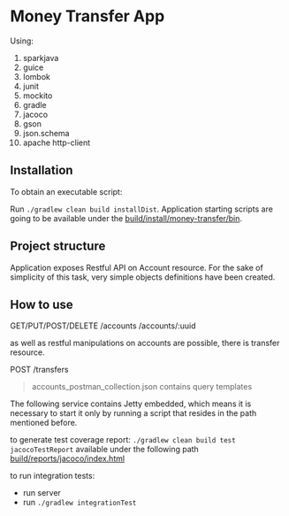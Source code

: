  # Money Transfer App
 
 Using:
 1. sparkjava
 2. guice
 3. lombok
 4. junit
 5. mockito
 6. gradle
 7. jacoco
 8. gson
 9. json.schema
 10. apache http-client
 
 
 ## Installation
 
 To obtain an executable script:
 
 Run `./gradlew clean build installDist`. 
 Application starting 
 scripts are going to be available under the [build/install/money-transfer/bin](build/install/money-transfer/bin).
 
 ## Project structure
 
 Application exposes Restful API on Account resource.
 For the sake of simplicity of this task, very simple objects definitions have been created.
 
 
 ## How to use
 
 GET/PUT/POST/DELETE
 /accounts
 /accounts/:uuid
 
 as well as restful manipulations on accounts are possible, there is transfer resource.
 
 POST
 /transfers
 
 > accounts_postman_collection.json contains query templates
 
 The following service contains Jetty embedded, which means it is necessary to start it only by 
 running a script that resides in the path mentioned before.
 
 to generate test coverage report:
 `./gradlew clean build test jacocoTestReport`
 available under the following path [build/reports/jacoco/index.html](build/reports/jacoco/index.html)
 
 to run integration tests:
 * run server
 * run `./gradlew integrationTest`
 